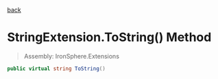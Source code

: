 ﻿

[back](/IronSphere.Extensions/types/StringExtension)

# StringExtension.ToString() Method

> Assembly: IronSphere.Extensions

```csharp
public virtual string ToString()
```



 